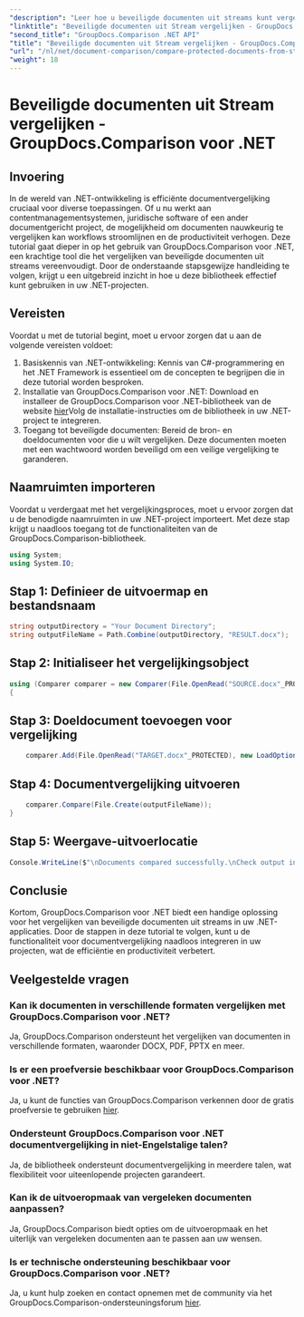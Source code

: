 ```yaml
---
"description": "Leer hoe u beveiligde documenten uit streams kunt vergelijken met GroupDocs.Comparison voor .NET. Stroomlijn uw documentvergelijkingsproces moeiteloos."
"linktitle": "Beveiligde documenten uit Stream vergelijken - GroupDocs.Comparison voor .NET"
"second_title": "GroupDocs.Comparison .NET API"
"title": "Beveiligde documenten uit Stream vergelijken - GroupDocs.Comparison voor .NET"
"url": "/nl/net/document-comparison/compare-protected-documents-from-stream/"
"weight": 18
---
```


# Beveiligde documenten uit Stream vergelijken - GroupDocs.Comparison voor .NET

## Invoering
In de wereld van .NET-ontwikkeling is efficiënte documentvergelijking cruciaal voor diverse toepassingen. Of u nu werkt aan contentmanagementsystemen, juridische software of een ander documentgericht project, de mogelijkheid om documenten nauwkeurig te vergelijken kan workflows stroomlijnen en de productiviteit verhogen. Deze tutorial gaat dieper in op het gebruik van GroupDocs.Comparison voor .NET, een krachtige tool die het vergelijken van beveiligde documenten uit streams vereenvoudigt. Door de onderstaande stapsgewijze handleiding te volgen, krijgt u een uitgebreid inzicht in hoe u deze bibliotheek effectief kunt gebruiken in uw .NET-projecten.
## Vereisten
Voordat u met de tutorial begint, moet u ervoor zorgen dat u aan de volgende vereisten voldoet:
1. Basiskennis van .NET-ontwikkeling: Kennis van C#-programmering en het .NET Framework is essentieel om de concepten te begrijpen die in deze tutorial worden besproken.
2. Installatie van GroupDocs.Comparison voor .NET: Download en installeer de GroupDocs.Comparison voor .NET-bibliotheek van de website [hier](https://releases.groupdocs.com/comparison/net/)Volg de installatie-instructies om de bibliotheek in uw .NET-project te integreren.
3. Toegang tot beveiligde documenten: Bereid de bron- en doeldocumenten voor die u wilt vergelijken. Deze documenten moeten met een wachtwoord worden beveiligd om een veilige vergelijking te garanderen.

## Naamruimten importeren
Voordat u verdergaat met het vergelijkingsproces, moet u ervoor zorgen dat u de benodigde naamruimten in uw .NET-project importeert. Met deze stap krijgt u naadloos toegang tot de functionaliteiten van de GroupDocs.Comparison-bibliotheek.

```csharp
using System;
using System.IO;
```

## Stap 1: Definieer de uitvoermap en bestandsnaam
```csharp
string outputDirectory = "Your Document Directory";
string outputFileName = Path.Combine(outputDirectory, "RESULT.docx");
```
## Stap 2: Initialiseer het vergelijkingsobject
```csharp
using (Comparer comparer = new Comparer(File.OpenRead("SOURCE.docx"_PROTECTED), new LoadOptions() { Password = "1234" }))
{
```
## Stap 3: Doeldocument toevoegen voor vergelijking
```csharp
    comparer.Add(File.OpenRead("TARGET.docx"_PROTECTED), new LoadOptions() { Password = "5678" });
```
## Stap 4: Documentvergelijking uitvoeren
```csharp
    comparer.Compare(File.Create(outputFileName));
}
```
## Stap 5: Weergave-uitvoerlocatie
```csharp
Console.WriteLine($"\nDocuments compared successfully.\nCheck output in {Directory.GetCurrentDirectory()}.");
```

## Conclusie
Kortom, GroupDocs.Comparison voor .NET biedt een handige oplossing voor het vergelijken van beveiligde documenten uit streams in uw .NET-applicaties. Door de stappen in deze tutorial te volgen, kunt u de functionaliteit voor documentvergelijking naadloos integreren in uw projecten, wat de efficiëntie en productiviteit verbetert.
## Veelgestelde vragen
### Kan ik documenten in verschillende formaten vergelijken met GroupDocs.Comparison voor .NET?
Ja, GroupDocs.Comparison ondersteunt het vergelijken van documenten in verschillende formaten, waaronder DOCX, PDF, PPTX en meer.
### Is er een proefversie beschikbaar voor GroupDocs.Comparison voor .NET?
Ja, u kunt de functies van GroupDocs.Comparison verkennen door de gratis proefversie te gebruiken [hier](https://releases.groupdocs.com/).
### Ondersteunt GroupDocs.Comparison voor .NET documentvergelijking in niet-Engelstalige talen?
Ja, de bibliotheek ondersteunt documentvergelijking in meerdere talen, wat flexibiliteit voor uiteenlopende projecten garandeert.
### Kan ik de uitvoeropmaak van vergeleken documenten aanpassen?
Ja, GroupDocs.Comparison biedt opties om de uitvoeropmaak en het uiterlijk van vergeleken documenten aan te passen aan uw wensen.
### Is er technische ondersteuning beschikbaar voor GroupDocs.Comparison voor .NET?
Ja, u kunt hulp zoeken en contact opnemen met de community via het GroupDocs.Comparison-ondersteuningsforum [hier](https://forum.groupdocs.com/c/comparison/12).